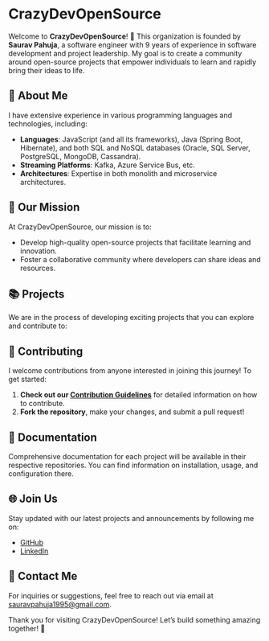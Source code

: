 # CrazyDevOpenSource

Welcome to **CrazyDevOpenSource**! 🚀 This organization is founded by **Saurav Pahuja**, a software engineer with 9 years of experience in software development and project leadership. My goal is to create a community around open-source projects that empower individuals to learn and rapidly bring their ideas to life.

## 🌟 About Me
I have extensive experience in various programming languages and technologies, including:
- **Languages**: JavaScript (and all its frameworks), Java (Spring Boot, Hibernate), and both SQL and NoSQL databases (Oracle, SQL Server, PostgreSQL, MongoDB, Cassandra).
- **Streaming Platforms**: Kafka, Azure Service Bus, etc.
- **Architectures**: Expertise in both monolith and microservice architectures.

## 🚀 Our Mission
At CrazyDevOpenSource, our mission is to:
- Develop high-quality open-source projects that facilitate learning and innovation.
- Foster a collaborative community where developers can share ideas and resources.

## 📚 Projects
We are in the process of developing exciting projects that you can explore and contribute to:

## 🤝 Contributing
I welcome contributions from anyone interested in joining this journey! To get started:
1. **Check out our [Contribution Guidelines](https://opensource.guide/how-to-contribute/)** for detailed information on how to contribute.
2. **Fork the repository**, make your changes, and submit a pull request!

## 📝 Documentation
Comprehensive documentation for each project will be available in their respective repositories. You can find information on installation, usage, and configuration there.

## 🌐 Join Us
Stay updated with our latest projects and announcements by following me on:
- [GitHub](https://github.com/CrazyDevOpenSource)
- [LinkedIn](https://www.linkedin.com/in/saurav-pahuja/)

## 📧 Contact Me
For inquiries or suggestions, feel free to reach out via email at [sauravpahuja1995@gmail.com](mailto:sauravpahuja1995@gmail.com).

Thank you for visiting CrazyDevOpenSource! Let’s build something amazing together! 🎉
